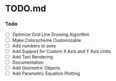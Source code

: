 # TODO.md

### Todo

- [ ] Optimize Grid Line Drawing Algorithm
- [ ] Make Colorscheme Customizable
- [ ] Add numbers to axes
- [ ] Add Support for Custom X Axis and Y Axis Units
- [ ] Add Text Rendering
- [ ] Documentation
- [ ] Add Geometric Objects
- [ ] Add Parametric Equation Plotting
